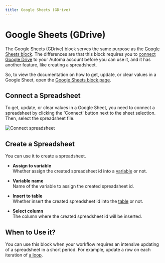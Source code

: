 ```yaml
---
title: Google Sheets (GDrive)
---
```


# Google Sheets (GDrive)

The Google Sheets (GDrive) block serves the same purpose as the [Google Sheets block](./google-sheets.md). The differences are that this block requires you to [connect Google Drive](../integrations/google-drive.md) to your Automa account before you can use it, and it has another feature, like creating a spreadsheet.

So, to view the documentation on how to get, update, or clear values in a Google Sheet, open the [Google Sheets block page](./google-sheets.md).

## Connect a Spreadsheet

To get, update, or clear values in a Google Sheet, you need to connect a spreadsheet by clicking the 'Connect' button next to the sheet selection. Then, select the spreadsheet file.

![Connect spreadsheet](https://s3.ap-southeast-1.amazonaws.com/automa-pub/i/2024/12/03/ml5uc-hh.png)

## Create a Spreadsheet
You can use it to create a spreadsheet.

- **Assign to variable** <br>
	Whether assign the created spreadsheet id into a [variable](../workflow/variables.md) or not.

- **Variable name** <br>
	Name of the variable to assign the created spreadsheet id.

- **Insert to table** <br>
	Whether insert the created spreadsheet id into the [table](../workflow/table.md) or not.

- **Select column** <br>
	The column where the created spreadsheet id will be inserted.

## When to Use it?
You can use this block when your workflow requires an intensive updating of a spreadsheet in a short period. For example, update a row on each iteration of [a loop](../workflow/looping.md).